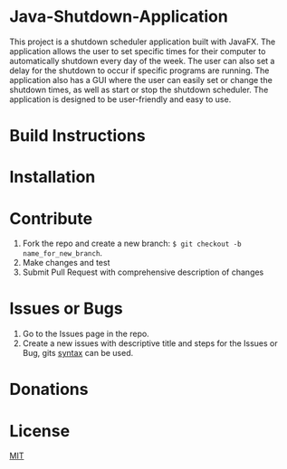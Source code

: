 # Java-Shutdown-Application

This project is a shutdown scheduler application built with JavaFX. The application allows the user to set specific
times for their computer to automatically shutdown every day of the week. The user can also set a delay for the shutdown
to occur if specific programs are running. The application also has a GUI where the user can easily set or change the
shutdown times, as well as start or stop the shutdown scheduler. The application is designed to be user-friendly and
easy to use.

# Build Instructions

# Installation

# Contribute

1. Fork the repo and create a new branch: `$ git checkout -b name_for_new_branch`.
2. Make changes and test
3. Submit Pull Request with comprehensive description of changes

# Issues or Bugs

1. Go to the Issues page in the repo.
2. Create a new issues with descriptive title and steps for the Issues or Bug,
   gits [ syntax](https://docs.github.com/en/get-started/writing-on-github/getting-started-with-writing-and-formatting-on-github/basic-writing-and-formatting-syntax)
   can be used.

# Donations

# License

[MIT](LICENSE)